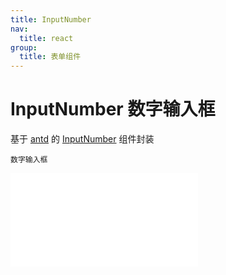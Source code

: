 ```yaml
---
title: InputNumber
nav:
  title: react
group:
  title: 表单组件
---
```


# InputNumber 数字输入框

基于 <a href="https://ant-design.antgroup.com/index-cn" target="_blank">antd</a> 的 <a href="https://ant-design.antgroup.com/components/input-number-cn" target="_blank">InputNumber</a> 组件封装

<code src='./InputNumber.tsx'>数字输入框</code>

<embed src="../index.md#L16-L20"></embed>

